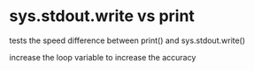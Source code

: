 # sys.stdout.write vs print
tests the speed difference between print() and sys.stdout.write()

increase the loop variable to increase the accuracy
